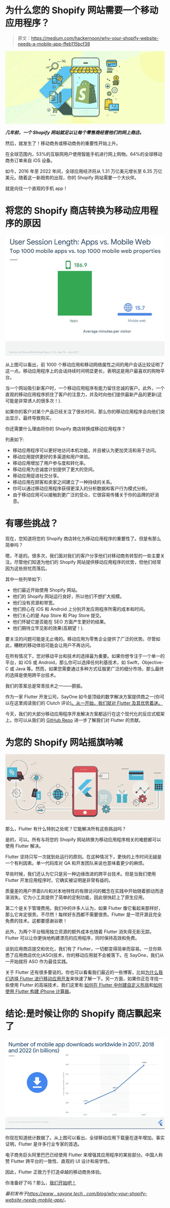 # 为什么您的 Shopify 网站需要一个移动应用程序？

> 原文：<https://medium.com/hackernoon/why-your-shopify-website-needs-a-mobile-app-ffeb115bcf38>

![](img/df7ce3896a717b87f4ba5faed71383c7.png)

***几年前，一个 Shopify 网站就足以让每个零售商经营他们的网上商店。***

然后，就发生了！移动商务或移动商务的重要性开始上升。

在全球范围内，53%的互联网用户使用智能手机进行网上购物。64%的全球移动商务订单来自 iOS 设备。

如今，2016 年至 2022 年间，全球应用经济将从 1.31 万亿美元增长至 6.35 万亿美元。随着这一新趋势的出现，你的 Shopify 网站需要一个大伙伴。

就是向往一个直观的手机 app！

# 将您的 Shopify 商店转换为移动应用程序的原因

![](img/e696e959be87c586f889a0fb25b37349.png)

从上图可以看出，前 1000 个移动应用和移动网络属性之间的用户会话比较证明了这一点。移动应用程序上的会话持续时间明显更长，表明这是用户最喜欢的购物平台。

当一个网站吸引新客户时，一个移动应用程序有能力留住忠诚的客户。此外，一个直观的移动应用程序抓住了客户的注意力，并及时向他们提供最新产品的更新(这可能是非常诱人的很多次！).

如果你的客户对某个产品已经关注了很长时间，那么你的移动应用程序会向他们突出显示，最终导致购买。

你还需要什么理由将你的 Shopify 商店转换成移动应用程序？

列表如下:

*   移动应用程序可以更好地访问本机功能，并且被认为更加灵活和易于访问。
*   移动应用提供更好的多渠道和用户体验。
*   移动应用增加了用户参与度和转化率。
*   移动应用为忠诚度计划提供了更大的空间。
*   移动应用促进社交分享。
*   移动应用在顾客和卖家之间建立了一种持续的关系。
*   你可以通过移动应用程序获得更深入的分析数据和客户行为模式分析。
*   由于移动应用可以接触到更广泛的受众，它很容易传播关于你的品牌的好消息。

# 有哪些挑战？

现在，您知道将您的 Shopify 商店转化为移动应用程序的重要性了。但是有那么简单吗？

嗯，不是的。很多次，我们面对我们的客户分享他们对移动商务转型的一些主要关注。尽管他们知道为他们的 Shopify 网站提供移动应用程序的优势，但他们经常因为这些担忧而落后。

其中一些列举如下:

*   他们最近开始使用 Shopify 网站。
*   他们的 Shopify 网站运行良好，所以他们不想扩大规模。
*   他们没有资源和带宽。
*   他们担心在 iOS 和 Android 上分别开发应用程序所需的成本和时间。
*   他们关心的是 App Store 和 Play Store 提交。
*   他们怀疑它是否能在 SEO 方面产生更好的结果。
*   他们期待立竿见影的效果(高期望！).

要关注的问题可能是无止境的。移动应用为零售企业提供了广泛的优势。尽管如此，糟糕的移动体验可能会让用户不再访问。

在所有情况下，您对移动平台和技术的选择最为重要。如果你想专注于一个单一的平台，如 iOS 或 Android，那么你可以选择任何利基技术，如 Swift，Objective-C 或 Java 等。然而，如果您需要通过多种方式征服更广泛的细分市场，那么最终的选择是使用跨平台技术。

我们的答案总是常青技术之一——颤振。

作为一家 Flutter 开发公司，SayOne 如今是顶级的数字解决方案提供商之一(你可以在这里阅读我们的 Clutch 评论[)。从一开始，我们就对 Flutter 及其优势着迷。](https://clutch.co/profile/sayone-technologies)

今天，我们的大部分移动应用程序开发解决方案都运行在这个现代化的反应式框架上。你可以从我们的 [GitHub Repo](https://github.com/sayonetech) 进一步了解我们对 Flutter 的贡献。

# 为您的 Shopify 网站摇旗呐喊

![](img/d0bccb5f76cf7d67b1316d2db5bf8bdd.png)

那么，Flutter 有什么特别之处呢？它能解决所有这些挑战吗？

是的，可以。所有与将您的 Shopify 网站转换为移动应用程序相关的难题都可以使用 Flutter 解决。

Flutter 坚持只写一次就到处运行的原则。在这种情况下，更快的上市时间无疑是一个有利因素。单一代码库对 QA 和开发团队来说也意味着更少的麻烦。

早些时候，我们还认为它只是另一种边缘改进的跨平台技术。但是当我们使用 Flutter 开发应用程序时，它确实被证明是非常有益的。

质量差的用户界面(UI)和对本地特性的有限访问的概念在实践中开始随着颤动而逐渐消失。它为小工具提供了简单的定制功能，因此很快赶上了原生应用。

第二个是关于管理费用。我们中的许多人认为，如果 Flutter 像它看起来那样好，那么它肯定很贵。不尽然！每样好东西都不需要很贵。Flutter 是一项开源且完全免费的技术。这都要感谢谷歌！

此外，为两个平台租用独立资源的额外成本也随着 Flutter 消失得无影无踪。Flutter 可以让你更快地构建漂亮的应用程序，同时保持高效和免费。

谈到应用商店提交和优化，我们有了 Flutter，一切都变得简单而容易。一旦你熟悉了应用商店优化(ASO)技术，你的移动应用就不会被落下。在 SayOne，我们从一开始就将 ASO 作为最佳实践。

关于 Flutter 还有很多要说的。你也可以看看我们最近的一些博客，比如[为什么我们选择 Flutter 进行移动应用开发](https://www.sayonetech.com/blog/why-we-chose-flutter-mobile-app-development/)来快速了解一下。另一方面，如果你正在寻找一些使用 Flutter 的高端技术，我们这里有:[如何在 Flutter 中创建自定义布局](https://www.sayonetech.com/blog/how-create-custom-layout-widgets-flutter/)和[如何使用 Flutter 构建 iPhone 计算器](https://www.sayonetech.com/blog/how-build-iphone-calculator-using-flutter/)。

# 结论:是时候让你的 Shopify 商店飘起来了

![](img/c63695e8b6b26ae733c08aa7c98f889f.png)

你现在知道统计数据了。从上图可以看出，全球移动应用下载量在逐年增加。事实证明，Flutter 是许多行业专家的首选。

电子商务巨头阿里巴巴已经使用 Flutter 来增强其应用程序的某些部分。中国人称赞 Flutter 跨平台的一致性、直观的 UI 设计和易学性。

因此，Flutter 正致力于打造卓越的移动商务体验。

你准备好了吗？那么，[我们开始吧！](https://www.sayonetech.com/contact/)

*最初发布于*[*https://www . sayone tech . com/blog/why-your-shopify-website-needs-mobile-app/*](https://www.sayonetech.com/blog/why-your-shopify-website-needs-mobile-app/)*。*